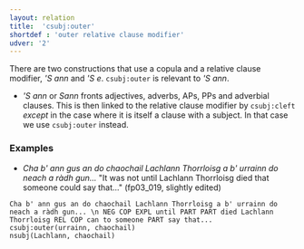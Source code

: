 ```yaml
---
layout: relation
title:  'csubj:outer'
shortdef : 'outer relative clause modifier'
udver: '2'
---
```


There are two constructions that use a copula and a relative clause modifier, _'S ann_ and _'S e_.
`csubj:outer` is relevant to _'S ann_.

* _'S ann_ or _Sann_ fronts adjectives, adverbs, APs, PPs and adverbial clauses.
This is then linked to the relative clause modifier by `csubj:cleft` _except_ in the case where it is itself a clause with a subject.
In that case we use `csubj:outer` instead.

### Examples

* _Cha b' ann gus an do chaochail Lachlann Thorrloisg a b' urrainn do neach a ràdh gun..._ "It was not until Lachlann Thorrloisg died that someone could say that..." (fp03\_019, slightly edited)

~~~ sdparse
Cha b' ann gus an do chaochail Lachlann Thorrloisg a b' urrainn do neach a ràdh gun... \n NEG COP EXPL until PART PART died Lachlann Thorrloisg REL COP can to someone PART say that...
csubj:outer(urrainn, chaochail)
nsubj(Lachlann, chaochail)
~~~
<!-- Interlanguage links updated Út 9. května 2023, 20:04:09 CEST -->
